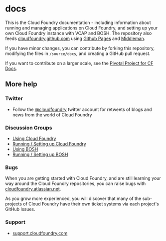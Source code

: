 docs
====

This is the Cloud Foundry documentation - including information about running and managing applications on Cloud Foundry, and setting up your own Cloud Foundry instance with VCAP and BOSH. The repository also feeds [cloudfoundry.github.com](http://cloudfoundry.github.com) using [Github Pages](http://pages.github.com/) and [Middleman](http://middlemanapp.com/).

If you have minor changes, you can contribute by forking this repository, modifying the files in `/source/docs`, and creating a GitHub pull request.

If you want to contribute on a larger scale, see the [Pivotal Project for CF Docs](https://www.pivotaltracker.com/projects/713283#).

## More help

### Twitter

* Follow the [@cloudfoundry](https://twitter.com/cloudfoundry) twitter account for retweets of blogs and news from the world of Cloud Foundry

### Discussion Groups

* [Using Cloud Foundry](http://stackoverflow.com/questions/tagged/cloudfoundry)
* [Running / Setting up Cloud Foundry](https://groups.google.com/a/cloudfoundry.org/forum/?fromgroups#!forum/vcap-dev)
* [Using BOSH](https://groups.google.com/a/cloudfoundry.org/forum/?fromgroups#!forum/bosh-users)
* [Running / Setting up BOSH](https://groups.google.com/a/cloudfoundry.org/forum/?fromgroups#!forum/bosh-dev)

### Bugs

When you are getting started with Cloud Foundry, and are still learning your way around the Cloud Foundry repositories, you can raise bugs with [cloudfoundry.atlassian.net](http://cloudfoundry.atlassian.net/).

As you grow more experienced, you will discover that many of the sub-projects of Cloud Foundry have their own ticket systems via each project's GitHub Issues.

### Support

* [support.cloudfoundry.com](http://support.cloudfoundry.com)

